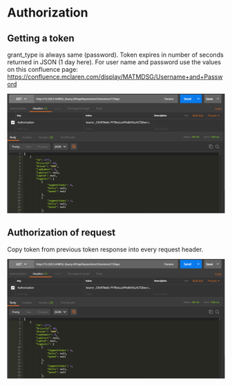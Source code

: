 # Authorization

## Getting a token

grant_type is always same (password). Token expires in number of seconds returned in JSON (1 day here).
For user name and password use the values on this confluence page:
https://confluence.mclaren.com/display/MATMDSG/Username+and+Password

![Authorization 1](Authorization1.png)

## Authorization of request

Copy token from previous token response into every request header.

![Authorization 1](Authorization1.png)


